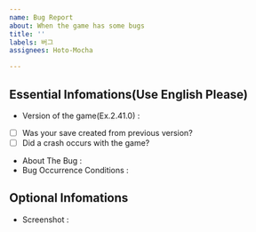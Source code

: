 ```yaml
---
name: Bug Report
about: When the game has some bugs
title: ''
labels: 버그
assignees: Hoto-Mocha

---
```


## Essential Infomations(Use English Please)
- Version of the game(Ex.2.41.0) : 
- [ ] Was your save created from previous version?
- [ ] Did a crash occurs with the game?
- About The Bug : 
- Bug Occurrence Conditions : 

## Optional Infomations
- Screenshot :
